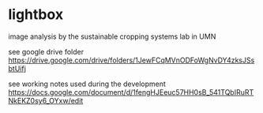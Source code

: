 # lightbox
image analysis by the sustainable cropping systems lab in UMN

see google drive folder
https://drive.google.com/drive/folders/1JewFCqMVnODFoWgNvDY4zksJSsbtUifj


see working notes used during the development
https://docs.google.com/document/d/1fengHJEeuc57HH0sB_541TQbIRuRTNkEKZ0sy6_OYxw/edit

